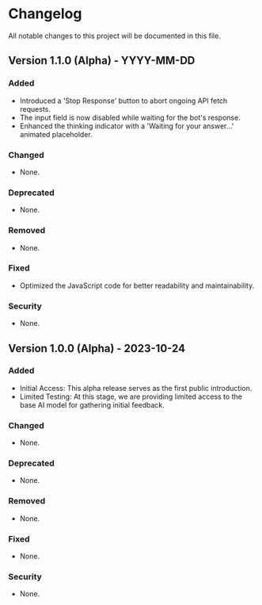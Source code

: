 # Changelog

All notable changes to this project will be documented in this file.

## Version 1.1.0 (Alpha) - YYYY-MM-DD

### Added
- Introduced a 'Stop Response' button to abort ongoing API fetch requests.
- The input field is now disabled while waiting for the bot's response.
- Enhanced the thinking indicator with a 'Waiting for your answer...' animated placeholder.

### Changed
- None.

### Deprecated
- None.

### Removed
- None.

### Fixed
- Optimized the JavaScript code for better readability and maintainability.

### Security
- None.

## Version 1.0.0 (Alpha) - 2023-10-24

### Added
- Initial Access: This alpha release serves as the first public introduction.
- Limited Testing: At this stage, we are providing limited access to the base AI model for gathering initial feedback.

### Changed
- None.

### Deprecated
- None.

### Removed
- None.

### Fixed
- None.

### Security
- None.


